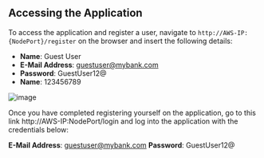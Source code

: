 ## Accessing the Application

To access the application and register a user, navigate to `http://AWS-IP:{NodePort}/register` on the browser and insert the following details:

* **Name**: Guest User
* **E-Mail Address**: guestuser@mybank.com
* **Password**: GuestUser12@
* **Name**: 123456789

![image](./images/register-user-app.png)

Once you have completed registering yourself on the application, go to this link http://AWS-IP:NodePort/login and log into the application with the credentials below:

**E-Mail Address**: guestuser@mybank.com
**Password**: GuestUser12@

<!-- ------------------------ -->
